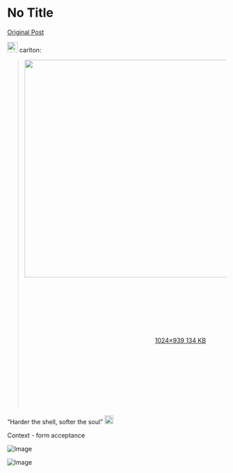 # No Title

[Original Post](https://discourse.onlinedegree.iitm.ac.in/t/168916/21)

<aside class="quote group-ds-students" data-username="carlton" data-post="20" data-topic="168916">
<div class="title">
<div class="quote-controls"></div>
<img alt="" width="24" height="24" src="https://dub1.discourse-cdn.com/flex013/user_avatar/discourse.onlinedegree.iitm.ac.in/carlton/48/56317_2.png" class="avatar"> carlton:</div>
<blockquote>
<p><div class="lightbox-wrapper"><a class="lightbox" href="https://europe1.discourse-cdn.com/flex013/uploads/iitm/original/3X/a/e/ae725715cb22440a81895770878ed664acb2da80.jpeg" data-download-href="/uploads/short-url/oTe3g1zHhtBMbzBxa8Zocka6ZaM.jpeg?dl=1" title="" rel="noopener nofollow ugc"><img src="https://europe1.discourse-cdn.com/flex013/uploads/iitm/optimized/3X/a/e/ae725715cb22440a81895770878ed664acb2da80_2_545x500.jpeg" alt="" data-base62-sha1="oTe3g1zHhtBMbzBxa8Zocka6ZaM" width="545" height="500" role="presentation" srcset="https://europe1.discourse-cdn.com/flex013/uploads/iitm/optimized/3X/a/e/ae725715cb22440a81895770878ed664acb2da80_2_545x500.jpeg, https://europe1.discourse-cdn.com/flex013/uploads/iitm/optimized/3X/a/e/ae725715cb22440a81895770878ed664acb2da80_2_817x750.jpeg 1.5x, https://europe1.discourse-cdn.com/flex013/uploads/iitm/original/3X/a/e/ae725715cb22440a81895770878ed664acb2da80.jpeg 2x" data-dominant-color="484333"><div class="meta"><svg class="fa d-icon d-icon-far-image svg-icon" aria-hidden="true"><use href="#far-image"></use></svg><span class="filename"></span><span class="informations">1024×939 134 KB</span><svg class="fa d-icon d-icon-discourse-expand svg-icon" aria-hidden="true"><use href="#discourse-expand"></use></svg></div></a></div></p>
</blockquote>
</aside>
<p>“Harder the shell, softer the soul” <img src="https://emoji.discourse-cdn.com/google/melting_face.png?v=14" title=":melting_face:" class="emoji" alt=":melting_face:" loading="lazy" width="20" height="20"></p>
<p>Context - form acceptance</p>

![Image](https://dub1.discourse-cdn.com/flex013/user_avatar/discourse.onlinedegree.iitm.ac.in/carlton/48/56317_2.png)

![Image](https://europe1.discourse-cdn.com/flex013/uploads/iitm/optimized/3X/a/e/ae725715cb22440a81895770878ed664acb2da80_2_545x500.jpeg)